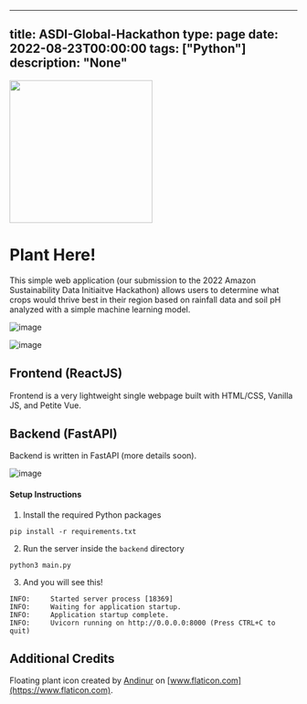 
---
title: ASDI-Global-Hackathon
type: page
date: 2022-08-23T00:00:00
tags: ["Python"]
description: "None"
---


<img src="frontend/images/NewLogo.png" width="250px"/>

# Plant Here!
This simple web application (our submission to the 2022 Amazon Sustainability Data Initiaitve Hackathon) allows users to determine what crops would thrive best in their region based on rainfall data and soil pH analyzed with a simple machine learning model.

![image](resources/Landing.png)

![image](https://user-images.githubusercontent.com/35516367/187536362-0f4f3c7e-269f-48ba-aa5a-5558e2d129d5.png)


## Frontend (ReactJS)
Frontend is a very lightweight single webpage built with HTML/CSS, Vanilla JS, and Petite Vue.

## Backend (FastAPI)
Backend is written in FastAPI (more details soon).

![image](https://user-images.githubusercontent.com/35516367/186083075-c959217d-e9d5-4f26-92f3-bf266d051ef0.png)

#### Setup Instructions
1. Install the required Python packages
```
pip install -r requirements.txt
```

2. Run the server inside the `backend` directory
```
python3 main.py
```
3. And you will see this!
```
INFO:     Started server process [18369]
INFO:     Waiting for application startup.
INFO:     Application startup complete.
INFO:     Uvicorn running on http://0.0.0.0:8000 (Press CTRL+C to quit)
```

## Additional Credits
Floating plant icon created by [Andinur](https://www.flaticon.com/authors/andinur) on [www.flaticon.com](https://www.flaticon.com).
